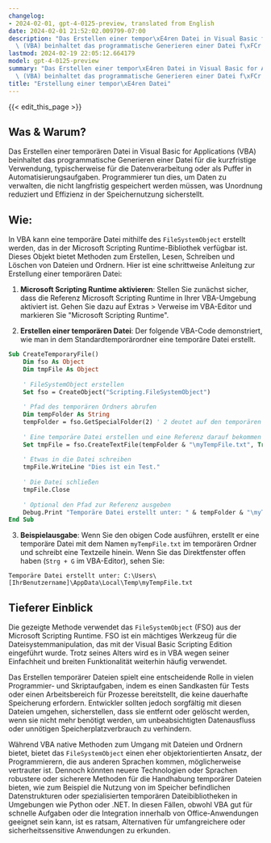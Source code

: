```yaml
---
changelog:
- 2024-02-01, gpt-4-0125-preview, translated from English
date: 2024-02-01 21:52:02.009799-07:00
description: "Das Erstellen einer tempor\xE4ren Datei in Visual Basic for Applications\
  \ (VBA) beinhaltet das programmatische Generieren einer Datei f\xFCr die kurzfristige\u2026"
lastmod: 2024-02-19 22:05:12.664179
model: gpt-4-0125-preview
summary: "Das Erstellen einer tempor\xE4ren Datei in Visual Basic for Applications\
  \ (VBA) beinhaltet das programmatische Generieren einer Datei f\xFCr die kurzfristige\u2026"
title: "Erstellung einer tempor\xE4ren Datei"
---
```


{{< edit_this_page >}}

## Was & Warum?

Das Erstellen einer temporären Datei in Visual Basic for Applications (VBA) beinhaltet das programmatische Generieren einer Datei für die kurzfristige Verwendung, typischerweise für die Datenverarbeitung oder als Puffer in Automatisierungsaufgaben. Programmierer tun dies, um Daten zu verwalten, die nicht langfristig gespeichert werden müssen, was Unordnung reduziert und Effizienz in der Speichernutzung sicherstellt.

## Wie:

In VBA kann eine temporäre Datei mithilfe des `FileSystemObject` erstellt werden, das in der Microsoft Scripting Runtime-Bibliothek verfügbar ist. Dieses Objekt bietet Methoden zum Erstellen, Lesen, Schreiben und Löschen von Dateien und Ordnern. Hier ist eine schrittweise Anleitung zur Erstellung einer temporären Datei:

1. **Microsoft Scripting Runtime aktivieren**: Stellen Sie zunächst sicher, dass die Referenz Microsoft Scripting Runtime in Ihrer VBA-Umgebung aktiviert ist. Gehen Sie dazu auf Extras > Verweise im VBA-Editor und markieren Sie "Microsoft Scripting Runtime".

2. **Erstellen einer temporären Datei**: Der folgende VBA-Code demonstriert, wie man in dem Standardtemporärordner eine temporäre Datei erstellt.

```vb
Sub CreateTemporaryFile()
    Dim fso As Object
    Dim tmpFile As Object
    
    ' FileSystemObject erstellen
    Set fso = CreateObject("Scripting.FileSystemObject")
    
    ' Pfad des temporären Ordners abrufen
    Dim tempFolder As String
    tempFolder = fso.GetSpecialFolder(2) ' 2 deutet auf den temporären Ordner hin
    
    ' Eine temporäre Datei erstellen und eine Referenz darauf bekommen
    Set tmpFile = fso.CreateTextFile(tempFolder & "\myTempFile.txt", True)
    
    ' Etwas in die Datei schreiben
    tmpFile.WriteLine "Dies ist ein Test."
    
    ' Die Datei schließen
    tmpFile.Close
    
    ' Optional den Pfad zur Referenz ausgeben
    Debug.Print "Temporäre Datei erstellt unter: " & tempFolder & "\myTempFile.txt"
End Sub
```

3. **Beispielausgabe**: Wenn Sie den obigen Code ausführen, erstellt er eine temporäre Datei mit dem Namen `myTempFile.txt` im temporären Ordner und schreibt eine Textzeile hinein. Wenn Sie das Direktfenster offen haben (`Strg + G` im VBA-Editor), sehen Sie:
   
```
Temporäre Datei erstellt unter: C:\Users\[IhrBenutzername]\AppData\Local\Temp\myTempFile.txt
```

## Tieferer Einblick

Die gezeigte Methode verwendet das `FileSystemObject` (FSO) aus der Microsoft Scripting Runtime. FSO ist ein mächtiges Werkzeug für die Dateisystemmanipulation, das mit der Visual Basic Scripting Edition eingeführt wurde. Trotz seines Alters wird es in VBA wegen seiner Einfachheit und breiten Funktionalität weiterhin häufig verwendet.

Das Erstellen temporärer Dateien spielt eine entscheidende Rolle in vielen Programmier- und Skriptaufgaben, indem es einen Sandkasten für Tests oder einen Arbeitsbereich für Prozesse bereitstellt, die keine dauerhafte Speicherung erfordern. Entwickler sollten jedoch sorgfältig mit diesen Dateien umgehen, sicherstellen, dass sie entfernt oder gelöscht werden, wenn sie nicht mehr benötigt werden, um unbeabsichtigten Datenausfluss oder unnötigen Speicherplatzverbrauch zu verhindern.

Während VBA native Methoden zum Umgang mit Dateien und Ordnern bietet, bietet das `FileSystemObject` einen eher objektorientierten Ansatz, der Programmierern, die aus anderen Sprachen kommen, möglicherweise vertrauter ist. Dennoch könnten neuere Technologien oder Sprachen robustere oder sicherere Methoden für die Handhabung temporärer Dateien bieten, wie zum Beispiel die Nutzung von im Speicher befindlichen Datenstrukturen oder spezialisierten temporären Dateibibliotheken in Umgebungen wie Python oder .NET. In diesen Fällen, obwohl VBA gut für schnelle Aufgaben oder die Integration innerhalb von Office-Anwendungen geeignet sein kann, ist es ratsam, Alternativen für umfangreichere oder sicherheitssensitive Anwendungen zu erkunden.
